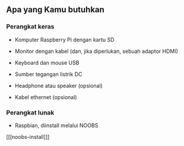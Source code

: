 ## Apa yang Kamu butuhkan

### Perangkat keras

+ Komputer Raspberry Pi dengan kartu SD

+ Monitor dengan kabel (dan, jika diperlukan, sebuah adaptor HDMI)

+ Keyboard dan mouse USB

+ Sumber tegangan listrik DC

+ Headphone atau speaker (opsional)

+ Kabel ethernet (opsional)

### Perangkat lunak

+ Raspbian, diinstall melalui NOOBS

[[[noobs-install]]]